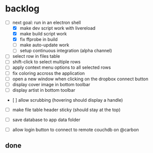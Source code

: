 # backlog

- [ ] next goal: run in an electron shell
  - [x] make dev script work with livereload 
  - [x] make build script work
  - [x] fix ffprobe in build
  - [ ] make auto-update work
  - [ ] setup continuous integration (alpha channel)
- [ ] select row in files table
- [ ] shift-click to select multiple rows
- [ ] apply context menu options to all selected rows
- [ ] fix coloring accross the application
- [ ] open a new window when clicking on the dropbox connect button
- [ ] display cover image in bottom toolbar
- [ ] display artist in bottom toolbar
- [ ] allow scrubbing (hovering should display a handle)
- [ ] make file table header sticky (should stay at the top)
- [ ] save database to app data folder
- [ ] allow login button to connect to remote couchdb on @carbon


## done

